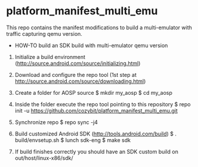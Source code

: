 platform_manifest_multi_emu
===========================

This repo contains the manifest modifications to build a multi-emulator with traffic capturing qemu version.

* HOW-TO build an SDK build with multi-emulator qemu version

1) Initialize a build environment (http://source.android.com/source/initializing.html)
2) Download and configure the repo tool (1st step at http://source.android.com/source/downloading.html)
3) Create a folder for AOSP source
   $ mkdir my_aosp
   $ cd my_aosp
   
4) Inside the folder execute the repo tool pointing to this repository
   $ repo init -u https://github.com/cozybit/platform_manifest_multi_emu.git
   
5) Synchronize repo
   $ repo sync -j4
   
6) Build customized Android SDK (http://tools.android.com/build)
   $ . build/envsetup.sh
   $ lunch sdk-eng
   $ make sdk
   
7) If build finishes correctly you should have an SDK custom build on out/host/linux-x86/sdk/
